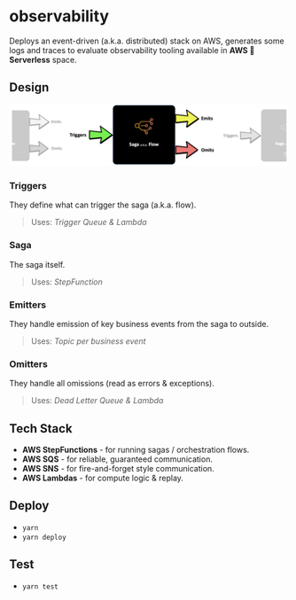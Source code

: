 # observability

Deploys an event-driven (a.k.a. distributed) stack on AWS, generates some logs and traces to evaluate observability tooling available in **AWS 🤝 Serverless** space.

## Design

![Sagas](./assets/flows-connected.png)

### Triggers

They define what can trigger the saga (a.k.a. flow).

> Uses: _Trigger Queue & Lambda_

### Saga

The saga itself.

> Uses: _StepFunction_

### Emitters

They handle emission of key business events from the saga to outside.

> Uses: _Topic per business event_

### Omitters

They handle all omissions (read as errors & exceptions).

> Uses: _Dead Letter Queue & Lambda_

## Tech Stack

- **AWS StepFunctions** - for running sagas / orchestration flows.
- **AWS SQS** - for reliable, guaranteed communication.
- **AWS SNS** - for fire-and-forget style communication.
- **AWS Lambdas** - for compute logic & replay.

## Deploy

- `yarn`
- `yarn deploy`

## Test

- `yarn test`
